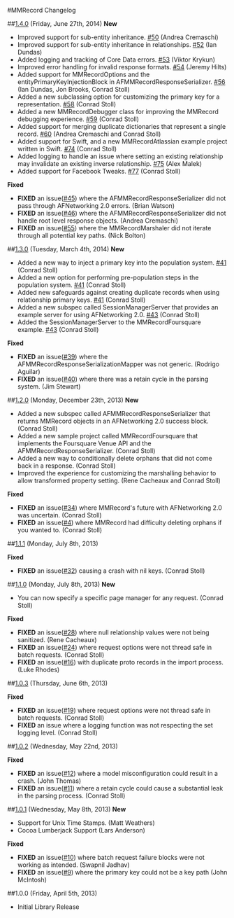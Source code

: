#MMRecord Changelog

##[1.4.0](https://github.com/mutualmobile/MMRecord/issues?milestone=7&state=closed) (Friday, June 27th, 2014)
**New**
* Improved support for sub-entity inheritance. [#50](https://github.com/mutualmobile/MMRecord/issues/50) (Andrea Cremaschi)
* Improved support for sub-entity inheritance in relationships. [#52](https://github.com/mutualmobile/MMRecord/pull/52) (Ian Dundas)
* Added logging and tracking of Core Data errors. [#53](https://github.com/mutualmobile/MMRecord/issues/53) (Viktor Krykun)
* Improved error handling for invalid response formats. [#54](https://github.com/mutualmobile/MMRecord/pull/54) (Jeremy Hilts)
* Added support for MMRecordOptions and the entityPrimaryKeyInjectionBlock in AFMMRecordResponseSerializer. [#56](https://github.com/mutualmobile/MMRecord/issues/56) (Ian Dundas, Jon Brooks, Conrad Stoll)
* Added a new subclassing option for customizing the primary key for a representation. [#58](https://github.com/mutualmobile/MMRecord/pull/58) (Conrad Stoll)
* Added a new MMRecordDebugger class for improving the MMRecord debugging experience. [#59](https://github.com/mutualmobile/MMRecord/pull/59) (Conrad Stoll)
* Added support for merging duplicate dictionaries that represent a single record. [#60](https://github.com/mutualmobile/MMRecord/pull/60) (Andrea Cremaschi and Conrad Stoll)
* Added support for Swift, and a new MMRecordAtlassian example project written in Swift. [#74](https://github.com/mutualmobile/MMRecord/pull/74) (Conrad Stoll)
* Added logging to handle an issue where setting an existing relationship may invalidate an existing inverse relationship. [#75](https://github.com/mutualmobile/MMRecord/issues/75) (Alex Malek)
* Added support for Facebook Tweaks. [#77](https://github.com/mutualmobile/MMRecord/pull/77) (Conrad Stoll)

**Fixed**
* **FIXED** an issue([#45](https://github.com/mutualmobile/MMRecord/issues/45)) where the AFMMRecordResponseSerializer did not pass through AFNetworking 2.0 errors. (Brian Watson)
* **FIXED** an issue([#46](https://github.com/mutualmobile/MMRecord/issues/46)) where the AFMMRecordResponseSerializer did not handle root level response objects. (Andrea Cremaschi)
* **FIXED** an issue([#55](https://github.com/mutualmobile/MMRecord/pull/55)) where the MMRecordMarshaler did not iterate through all potential key paths. (Nick Bolton)


##[1.3.0](https://github.com/mutualmobile/MMRecord/issues?milestone=6&state=closed) (Tuesday, March 4th, 2014)
**New**
* Added a new way to inject a primary key into the population system. [#41](https://github.com/mutualmobile/MMRecord/pull/41) (Conrad Stoll)
* Added a new option for performing pre-population steps in the population system. [#41](https://github.com/mutualmobile/MMRecord/pull/41) (Conrad Stoll)
* Added new safeguards against creating duplicate records when using relationship primary keys. [#41](https://github.com/mutualmobile/MMRecord/pull/41) (Conrad Stoll)
* Added a new subspec called SessionManagerServer that provides an example server for using AFNetworking 2.0. [#43](https://github.com/mutualmobile/MMRecord/pull/43) (Conrad Stoll)
* Added the SessionManagerServer to the MMRecordFoursquare example. [#43](https://github.com/mutualmobile/MMRecord/pull/43) (Conrad Stoll)

**Fixed**
* **FIXED** an issue([#39](https://github.com/mutualmobile/MMRecord/issues/39)) where the AFMMRecordResponseSerializationMapper was not generic. (Rodrigo Aguilar)
* **FIXED** an issue([#40](https://github.com/mutualmobile/MMRecord/issues/40)) where there was a retain cycle in the parsing system. (Jim Stewart)

##[1.2.0](https://github.com/mutualmobile/MMRecord/issues?milestone=5&state=closed) (Monday, December 23th, 2013)
**New**
* Added a new subspec called AFMMRecordResponseSerializer that returns MMRecord objects in an AFNetworking 2.0 success block. (Conrad Stoll)
* Added a new sample project called MMRecordFoursquare that implements the Foursquare Venue API and the AFMMRecordResponseSerializer. (Conrad Stoll)
* Added a new way to conditionally delete orphans that did not come back in a response. (Conrad Stoll)
* Improved the experience for customizing the marshalling behavior to allow transformed property setting. (Rene Cacheaux and Conrad Stoll)

**Fixed**
* **FIXED** an issue([#34](https://github.com/mutualmobile/MMRecord/issues/34)) where MMRecord's future with AFNetworking 2.0 was uncertain. (Conrad Stoll)
* **FIXED** an issue([#4](https://github.com/mutualmobile/MMRecord/issues/4)) where MMRecord had difficulty deleting orphans if you wanted to. (Conrad Stoll)

##[1.1.1](https://github.com/mutualmobile/MMRecord/issues?milestone=8&state=closed) (Monday, July 8th, 2013)

**Fixed**
* **FIXED** an issue([#32](https://github.com/mutualmobile/MMRecord/pull/32)) causing a crash with nil keys. (Conrad Stoll)

##[1.1.0](https://github.com/mutualmobile/MMRecord/issues?milestone=4&state=closed) (Monday, July 8th, 2013)
**New**
* You can now specify a specific page manager for any request. (Conrad Stoll)

**Fixed**
* **FIXED** an issue([#28](https://github.com/mutualmobile/MMRecord/pull/28)) where null relationship values were not being sanitized. (Rene Cacheaux)
* **FIXED** an issue([#24](https://github.com/mutualmobile/MMRecord/pull/24)) where request options were not thread safe in batch requests. (Conrad Stoll)
* **FIXED** an issue([#16](https://github.com/mutualmobile/MMRecord/issues/16)) with duplicate proto records in the import process. (Luke Rhodes)

##[1.0.3](https://github.com/mutualmobile/MMRecord/issues?milestone=3&state=closed) (Thursday, June 6th, 2013)

**Fixed**
* **FIXED** an issue([#19](https://github.com/mutualmobile/MMRecord/pull/19)) where request options were not thread safe in batch requests. (Conrad Stoll)
* **FIXED** an issue where a logging function was not respecting the set logging level. (Conrad Stoll)

##[1.0.2](https://github.com/mutualmobile/MMRecord/issues?milestone=2&state=closed) (Wednesday, May 22nd, 2013)

**Fixed**
* **FIXED** an issue([#12](https://github.com/mutualmobile/MMRecord/pull/12)) where a model misconfiguration could result in a crash. (John Thomas)
* **FIXED** an issue([#11](https://github.com/mutualmobile/MMRecord/pull/11)) where a retain cycle could cause a substantial leak in the parsing process. (Conrad Stoll)

##[1.0.1](https://github.com/mutualmobile/MMRecord/issues?milestone=1&state=closed) (Wednesday, May 8th, 2013)
**New**
* Support for Unix Time Stamps. (Matt Weathers)
* Cocoa Lumberjack Support (Lars Anderson)

**Fixed**
* **FIXED** an issue([#10](https://github.com/mutualmobile/MMRecord/pull/10)) where batch request failure blocks were not working as intended. (Swapnil Jadhav)
* **FIXED** an issue([#9](https://github.com/mutualmobile/MMRecord/pull/9)) where the primary key could not be a key path (John McIntosh)

##1.0.0 (Friday, April 5th, 2013)
 * Initial Library Release
